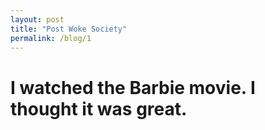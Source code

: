 ```yaml
---
layout: post
title: "Post Woke Society"
permalink: /blog/1
---
```


# I watched the Barbie movie. I thought it was great.
